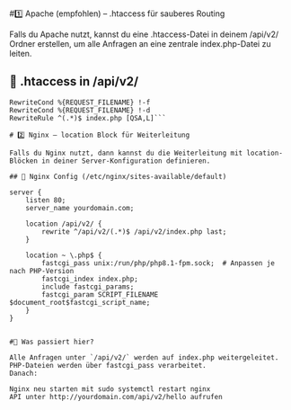 #1️⃣ Apache (empfohlen) – .htaccess für sauberes Routing

Falls du Apache nutzt, kannst du eine .htaccess-Datei in deinem /api/v2/ Ordner erstellen, um alle Anfragen an eine zentrale index.php-Datei zu leiten.

## 📌 .htaccess in /api/v2/

```RewriteEngine On
RewriteCond %{REQUEST_FILENAME} !-f
RewriteCond %{REQUEST_FILENAME} !-d
RewriteRule ^(.*)$ index.php [QSA,L]```

# 2️⃣ Nginx – location Block für Weiterleitung

Falls du Nginx nutzt, dann kannst du die Weiterleitung mit location-Blöcken in deiner Server-Konfiguration definieren.

## 📌 Nginx Config (/etc/nginx/sites-available/default)

server {
    listen 80;
    server_name yourdomain.com;

    location /api/v2/ {
        rewrite ^/api/v2/(.*)$ /api/v2/index.php last;
    }

    location ~ \.php$ {
        fastcgi_pass unix:/run/php/php8.1-fpm.sock;  # Anpassen je nach PHP-Version
        fastcgi_index index.php;
        include fastcgi_params;
        fastcgi_param SCRIPT_FILENAME $document_root$fastcgi_script_name;
    }
}


#🔹 Was passiert hier?

Alle Anfragen unter `/api/v2/` werden auf index.php weitergeleitet.
PHP-Dateien werden über fastcgi_pass verarbeitet.
Danach:

Nginx neu starten mit sudo systemctl restart nginx
API unter http://yourdomain.com/api/v2/hello aufrufen
